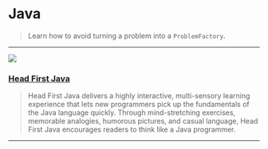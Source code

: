 # Java

> Learn how to avoid turning a problem into a `ProblemFactory`.

---

![](https://huacm.files.wordpress.com/2015/03/5133972-e1426017646701.png)

### [Head First Java](http://www.headfirstlabs.com/books/hfjava/)
> Head First Java delivers a highly interactive, multi-sensory learning experience that lets new programmers pick up the fundamentals of the Java language quickly. Through mind-stretching exercises, memorable analogies, humorous pictures, and casual language, Head First Java encourages readers to think like a Java programmer.

---
